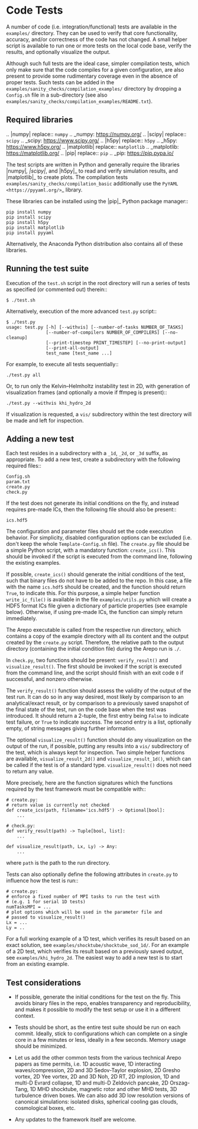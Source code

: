 Code Tests
==========

A number of code (i.e. integration/functional) tests are available in the ``examples/`` directory.
They can be used to verify that core functionality, accuracy, and/or
correctness of the code has not changed. A small helper script is available
to run one or more tests on the local code base, verify the results, and
optionally visualize the output.

Although such full tests are the ideal case, simpler compilation tests, which
only make sure that the code compiles for a given configuration, are also
present to provide some rudimentary coverage even in the absence of proper
tests. Such tests can be added in the
``examples/sanity_checks/compilation_examples/`` directory by dropping a
``Config.sh`` file in a sub-directory (see also
``examples/sanity_checks/compilation_examples/README.txt``).


Required libraries
------------------

.. |numpy| replace:: ``numpy``
.. _numpy: https://numpy.org/
.. |scipy| replace:: ``scipy``
.. _scipy: https://www.scipy.org/
.. |h5py| replace:: ``h5py``
.. _h5py: https://www.h5py.org/
.. |matplotlib| replace:: ``matplotlib``
.. _matplotlib: https://matplotlib.org/
.. |pip| replace:: ``pip``
.. _pip: https://pip.pypa.io/

The test scripts are written in Python and generally require the libraries
|numpy|_, |scipy|_, and |h5py|_ to read and verify simulation results, and
|matplotlib|_ to create plots. The compilation tests
``examples/sanity_checks/compilation_basic`` additionally use the
`PyYAML <https://pyyaml.org/>`_ library.

These libraries can be installed using the |pip|_ Python package manager::

    pip install numpy
    pip install scipy
    pip install h5py
    pip install matplotlib
    pip install pyyaml

Alternatively, the Anaconda Python distribution also contains all of these
libraries.


Running the test suite
----------------------

Execution of the ``test.sh`` script in the root directory will run a series of tests as
specified (or commented out) therein::

    $ ./test.sh

Alternatively, execution of the more advanced ``test.py`` script::

    $ ./test.py
    usage: test.py [-h] [--withvis] [--number-of-tasks NUMBER_OF_TASKS]
                   [--number-of-compilers NUMBER_OF_COMPILERS] [--no-cleanup]
                   [--print-timestep PRINT_TIMESTEP] [--no-print-output]
                   [--print-all-output]
                   test_name [test_name ...]


For example, to execute all tests sequentially::

    ./test.py all

Or, to run only the Kelvin–Helmholtz instability test in 2D, with
generation of visualization frames (and optionally a movie if ffmpeg is present)::

    ./test.py --withvis khi_hydro_2d

If visualization is requested, a ``vis/`` subdirectory within the test directory will
be made and left for inspection.


Adding a new test
-----------------

Each test resides in a subdirectory with a ``_1d``, ``_2d``, or ``_3d`` suffix, as appropriate.
To add a new test, create a subdirectory with the following required files::

    Config.sh
    param.txt
    create.py
    check.py

If the test does not generate its initial conditions on the fly, and instead requires
pre-made ICs, then the following file should also be present::

    ics.hdf5

The configuration and parameter files should set the code execution behavior. For
simplicity, disabled configuration options can be excluded (i.e. don't keep the whole
``Template-Config.sh`` file). The ``create.py`` file should be a simple Python script, with
a mandatory function: ``create_ics()``. This should be invoked if the script is executed
from the command line, following the existing examples.

If possible, ``create_ics()`` should generate the initial conditions of the test, such
that binary files do not have to be added to the repo. In this case, a file with the
name ``ics.hdf5`` should be created, and the function should return ``True``, to indicate
this.
For this purpose, a simple helper function ``write_ic_file()`` is available in the file ``examples/utils.py`` which will create a HDF5 format ICs file given a dictionary of particle properties (see example below).
Otherwise, if using pre-made ICs, the function can simply return immediately.

The Arepo executable is called from the respective run directory, which contains a copy of the
example directory with all its content and the output created by the ``create.py`` script. Therefore,
the relative path to the output directory (containing the initial condition file) during the Arepo run is ``./``.

In ``check.py``, two functions should be present: ``verify_result()`` and ``visualize_result()``.
The first should be invoked if the script is executed from the command line, and the script should
finish with an exit code ``0`` if successful, and nonzero otherwise.

The ``verify_result()`` function should assess the validity of the output of the test run.
It can do so in any way desired, most likely by comparison to an analytical/exact result, or
by comparison to a previously saved snapshot of the final state of the test, run on the code
base when the test was introduced. It should return a 2-tuple, the first entry being ``False``
to indicate test failure, or ``True`` to indicate success. The second entry is a list, optionally
empty, of string messages giving further information.

The optional ``visualize_result()`` function should do any visualization on the output of the run,
if possible, putting any results into a ``vis/`` subdirectory of the test, which is always kept
for inspection. Two simple helper functions are available, ``visualize_result_2d()`` and
``visualize_result_1d()``, which can be called if the test is of a standard type.
``visualize_result()`` does not need to return any value.

More precisely, here are the function signatures which the functions required by the test framework must be compatible with::

    # create.py:
    # return value is currently not checked
    def create_ics(path, filename='ics.hdf5') -> Optional[bool]:
        ...

    # check.py:
    def verify_result(path) -> Tuple[bool, list]:
        ...

    def visualize_result(path, Lx, Ly) -> Any:
        ...

where ``path`` is the path to the run directory.

Tests can also optionally define the following attributes in ``create.py`` to influence how the test is run::

    # create.py:
    # enforce a fixed number of MPI tasks to run the test with
    # (e.g. 1 for serial 1D tests)
    numTasksMPI = ...
    # plot options which will be used in the parameter file and
    # passed to visualize_result()
    Lx = ...
    Ly = ..

For a full working example of a 1D test, which verifies its result based on an exact
solution, see ``examples/shocktube/shocktube_sod_1d/``. For an example of a 2D test, which verifies its
result based on a previously saved output, see ``examples/khi_hydro_2d``. The easiest
way to add a new test is to start from an existing example.


Test considerations
-------------------

* If possible, generate the initial conditions for the test on the fly. This avoids binary
  files in the repo, enables transparency and reproducibility, and makes it possible to
  modify the test setup or use it in a different context.

* Tests should be short, as the entire test suite should be run on each commit. Ideally,
  stick to configurations which can complete on a single core in a few minutes or less,
  ideally in a few seconds. Memory usage should be minimized.

* Let us add the other common tests from the various technical Arepo papers as time permits,
  i.e. 1D acoustic wave, 1D interacting waves/compression, 2D and 3D Sedov-Taylor explosion,
  2D Gresho vortex, 2D Yee vortex, 2D and 3D Noh, 2D RT, 2D implosion, 1D and multi-D Evrard
  collapse, 1D and multi-D Zeldovich pancake, 2D Orszag-Tang, 1D MHD shocktube, magnetic
  rotor and other MHD tests, 3D turbulence driven boxes. We can also add 3D low resolution
  versions of canonical simulations: isolated disks, spherical cooling gas clouds, cosmological
  boxes, etc.

* Any updates to the framework itself are welcome.

